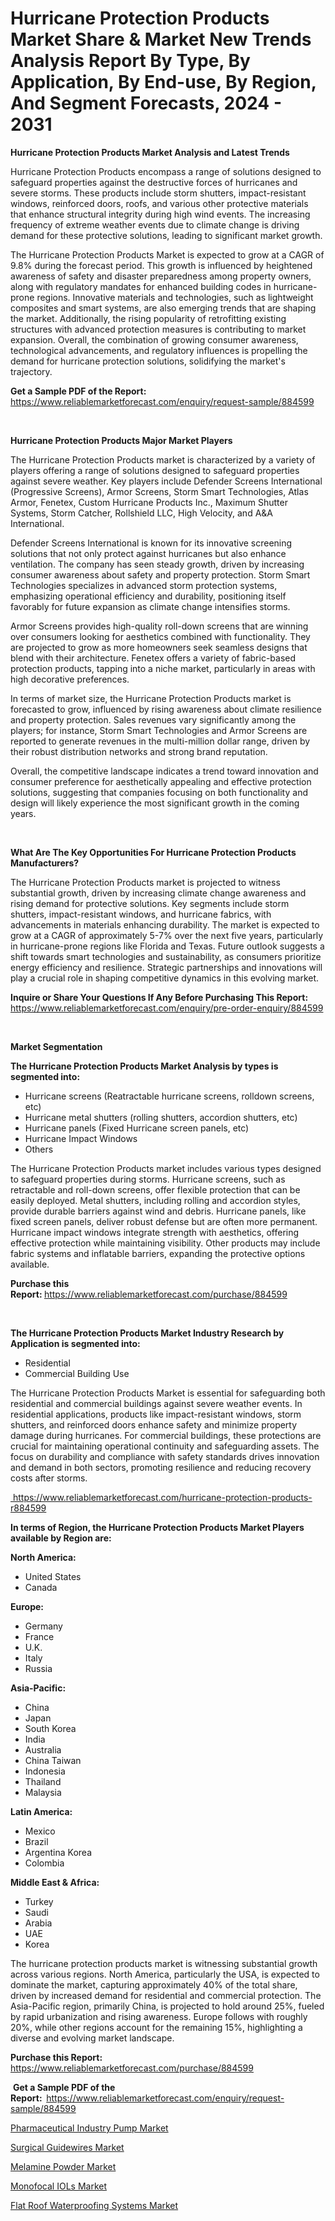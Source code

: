 <p><h1>Hurricane Protection Products Market Share & Market New Trends Analysis Report By Type, By Application, By End-use, By Region, And Segment Forecasts, 2024 - 2031</h1></p><p><strong>Hurricane Protection Products Market Analysis and Latest Trends</strong></p>
<p><p>Hurricane Protection Products encompass a range of solutions designed to safeguard properties against the destructive forces of hurricanes and severe storms. These products include storm shutters, impact-resistant windows, reinforced doors, roofs, and various other protective materials that enhance structural integrity during high wind events. The increasing frequency of extreme weather events due to climate change is driving demand for these protective solutions, leading to significant market growth.</p><p>The Hurricane Protection Products Market is expected to grow at a CAGR of 9.8% during the forecast period. This growth is influenced by heightened awareness of safety and disaster preparedness among property owners, along with regulatory mandates for enhanced building codes in hurricane-prone regions. Innovative materials and technologies, such as lightweight composites and smart systems, are also emerging trends that are shaping the market. Additionally, the rising popularity of retrofitting existing structures with advanced protection measures is contributing to market expansion. Overall, the combination of growing consumer awareness, technological advancements, and regulatory influences is propelling the demand for hurricane protection solutions, solidifying the market's trajectory.</p></p>
<p><strong>Get a Sample PDF of the Report:&nbsp;</strong> <a href="https://www.reliablemarketforecast.com/enquiry/request-sample/884599?utm_campaign=1134&utm_medium=2&utm_source=Github&utm_content=ia&utm_term=07112024&utm_id=hurricane-protection-products">https://www.reliablemarketforecast.com/enquiry/request-sample/884599</a></p>
<p>&nbsp;</p>
<p><strong>Hurricane Protection Products Major Market Players</strong></p>
<p><p>The Hurricane Protection Products market is characterized by a variety of players offering a range of solutions designed to safeguard properties against severe weather. Key players include Defender Screens International (Progressive Screens), Armor Screens, Storm Smart Technologies, Atlas Armor, Fenetex, Custom Hurricane Products Inc., Maximum Shutter Systems, Storm Catcher, Rollshield LLC, High Velocity, and A&A International.</p><p>Defender Screens International is known for its innovative screening solutions that not only protect against hurricanes but also enhance ventilation. The company has seen steady growth, driven by increasing consumer awareness about safety and property protection. Storm Smart Technologies specializes in advanced storm protection systems, emphasizing operational efficiency and durability, positioning itself favorably for future expansion as climate change intensifies storms.</p><p>Armor Screens provides high-quality roll-down screens that are winning over consumers looking for aesthetics combined with functionality. They are projected to grow as more homeowners seek seamless designs that blend with their architecture. Fenetex offers a variety of fabric-based protection products, tapping into a niche market, particularly in areas with high decorative preferences.</p><p>In terms of market size, the Hurricane Protection Products market is forecasted to grow, influenced by rising awareness about climate resilience and property protection. Sales revenues vary significantly among the players; for instance, Storm Smart Technologies and Armor Screens are reported to generate revenues in the multi-million dollar range, driven by their robust distribution networks and strong brand reputation.</p><p>Overall, the competitive landscape indicates a trend toward innovation and consumer preference for aesthetically appealing and effective protection solutions, suggesting that companies focusing on both functionality and design will likely experience the most significant growth in the coming years.</p></p>
<p>&nbsp;</p>
<p><strong>What Are The Key Opportunities For Hurricane Protection Products Manufacturers?</strong></p>
<p><p>The Hurricane Protection Products market is projected to witness substantial growth, driven by increasing climate change awareness and rising demand for protective solutions. Key segments include storm shutters, impact-resistant windows, and hurricane fabrics, with advancements in materials enhancing durability. The market is expected to grow at a CAGR of approximately 5-7% over the next five years, particularly in hurricane-prone regions like Florida and Texas. Future outlook suggests a shift towards smart technologies and sustainability, as consumers prioritize energy efficiency and resilience. Strategic partnerships and innovations will play a crucial role in shaping competitive dynamics in this evolving market.</p></p>
<p><strong>Inquire or Share Your Questions If Any Before Purchasing This Report:</strong> <a href="https://www.reliablemarketforecast.com/enquiry/pre-order-enquiry/884599?utm_campaign=1134&utm_medium=2&utm_source=Github&utm_content=ia&utm_term=07112024&utm_id=hurricane-protection-products">https://www.reliablemarketforecast.com/enquiry/pre-order-enquiry/884599</a></p>
<p>&nbsp;</p>
<p><strong>Market Segmentation</strong></p>
<p><strong>The Hurricane Protection Products Market Analysis by types is segmented into:</strong></p>
<p><ul><li>Hurricane screens (Reatractable hurricane screens, rolldown screens, etc)</li><li>Hurricane metal shutters (rolling shutters, accordion shutters, etc)</li><li>Hurricane panels (Fixed Hurricane screen panels, etc)</li><li>Hurricane Impact Windows</li><li>Others</li></ul></p>
<p><p>The Hurricane Protection Products market includes various types designed to safeguard properties during storms. Hurricane screens, such as retractable and roll-down screens, offer flexible protection that can be easily deployed. Metal shutters, including rolling and accordion styles, provide durable barriers against wind and debris. Hurricane panels, like fixed screen panels, deliver robust defense but are often more permanent. Hurricane impact windows integrate strength with aesthetics, offering effective protection while maintaining visibility. Other products may include fabric systems and inflatable barriers, expanding the protective options available.</p></p>
<p><strong>Purchase this Report:&nbsp;</strong><a href="https://www.reliablemarketforecast.com/purchase/884599?utm_campaign=1134&utm_medium=2&utm_source=Github&utm_content=ia&utm_term=07112024&utm_id=hurricane-protection-products">https://www.reliablemarketforecast.com/purchase/884599</a></p>
<p>&nbsp;</p>
<p><strong>The Hurricane Protection Products Market Industry Research by Application is segmented into:</strong></p>
<p><ul><li>Residential</li><li>Commercial Building Use</li></ul></p>
<p><p>The Hurricane Protection Products Market is essential for safeguarding both residential and commercial buildings against severe weather events. In residential applications, products like impact-resistant windows, storm shutters, and reinforced doors enhance safety and minimize property damage during hurricanes. For commercial buildings, these protections are crucial for maintaining operational continuity and safeguarding assets. The focus on durability and compliance with safety standards drives innovation and demand in both sectors, promoting resilience and reducing recovery costs after storms.</p></p>
<p><a href="https://www.reliablemarketforecast.com/hurricane-protection-products-r884599?utm_campaign=1134&utm_medium=2&utm_source=Github&utm_content=ia&utm_term=07112024&utm_id=hurricane-protection-products">&nbsp;https://www.reliablemarketforecast.com/hurricane-protection-products-r884599</a></p>
<p><strong>In terms of Region, the Hurricane Protection Products Market Players available by Region are:</strong></p>
<p>
    <p> <strong> North America: </strong>
        <ul>
            <li>United States</li>
            <li>Canada</li>
        </ul>
        </p> 
    <p> <strong> Europe: </strong>
        <ul>
            <li>Germany</li>
            <li>France</li>
            <li>U.K.</li>
            <li>Italy</li>
            <li>Russia</li>
        </ul>
        </p> 
    <p> <strong> Asia-Pacific: </strong>
        <ul>
            <li>China</li>
            <li>Japan</li>
            <li>South Korea</li>
            <li>India</li>
            <li>Australia</li>
            <li>China Taiwan</li>
            <li>Indonesia</li>
            <li>Thailand</li>
            <li>Malaysia</li>
        </ul>
        </p> 
    <p> <strong> Latin America: </strong>
        <ul>
            <li>Mexico</li>
            <li>Brazil</li>
            <li>Argentina Korea</li>
            <li>Colombia</li>
        </ul>
        </p> 
    <p> <strong> Middle East & Africa: </strong>
        <ul>
            <li>Turkey</li>
            <li>Saudi</li>
            <li>Arabia</li>
            <li>UAE</li>
            <li>Korea</li>
        </ul>
    </p>
    </p>
<p><p>The hurricane protection products market is witnessing substantial growth across various regions. North America, particularly the USA, is expected to dominate the market, capturing approximately 40% of the total share, driven by increased demand for residential and commercial protection. The Asia-Pacific region, primarily China, is projected to hold around 25%, fueled by rapid urbanization and rising awareness. Europe follows with roughly 20%, while other regions account for the remaining 15%, highlighting a diverse and evolving market landscape.</p></p>
<p><strong>Purchase this Report: </strong><a href="https://www.reliablemarketforecast.com/purchase/884599?utm_campaign=1134&utm_medium=2&utm_source=Github&utm_content=ia&utm_term=07112024&utm_id=hurricane-protection-products">https://www.reliablemarketforecast.com/purchase/884599</a></p>
<p>&nbsp;<strong>Get a Sample PDF of the Report:&nbsp;&nbsp;</strong><a href="https://www.reliablemarketforecast.com/enquiry/request-sample/884599?utm_campaign=1134&utm_medium=2&utm_source=Github&utm_content=ia&utm_term=07112024&utm_id=hurricane-protection-products">https://www.reliablemarketforecast.com/enquiry/request-sample/884599</a></p>
<p><strong></strong></p>
<p><p><a href="https://issuu.com/reportprime-2/docs/pharmaceutical-industry-pump-market_6d206b882e6f1b?utm_campaign=1134&utm_medium=2&utm_source=Github&utm_content=ia&utm_term=07112024&utm_id=hurricane-protection-products">Pharmaceutical Industry Pump Market</a></p><p><a href="https://issuu.com/reportprime-2/docs/surgical-guidewires-market-size-203_6acefd34e98d36?utm_campaign=1134&utm_medium=2&utm_source=Github&utm_content=ia&utm_term=07112024&utm_id=hurricane-protection-products">Surgical Guidewires Market</a></p><p><a href="https://github.com/alea79alre/Market-Research-Report-List-1/blob/main/melamine-powder-market.md?utm_campaign=1134&utm_medium=2&utm_source=Github&utm_content=ia&utm_term=07112024&utm_id=hurricane-protection-products">Melamine Powder Market</a></p><p><a href="https://issuu.com/reportprime-2/docs/monofocal-iols-market-size-2030.ppt_cd3e6e0adb97b8?utm_campaign=1134&utm_medium=2&utm_source=Github&utm_content=ia&utm_term=07112024&utm_id=hurricane-protection-products">Monofocal IOLs Market</a></p><p><a href="https://github.com/malika4dt4reta/Market-Research-Report-List-1/blob/main/flat-roof-waterproofing-systems-market.md?utm_campaign=1134&utm_medium=2&utm_source=Github&utm_content=ia&utm_term=07112024&utm_id=hurricane-protection-products">Flat Roof Waterproofing Systems Market</a></p></p>